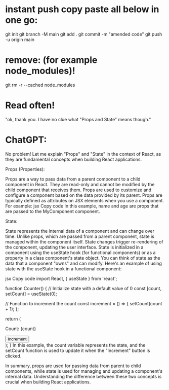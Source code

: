 # instant push copy paste all below in one go:

git init
git branch -M main
git add .
git commit -m "amended code"
git push -u origin main

# remove: (for example node_modules)!

git rm -r --cached node_modules

# Read often!

"ok, thank you. I have no clue what "Props and State" means though."

# ChatGPT:

No problem! Let me explain "Props" and "State" in the context of React, as they are fundamental concepts when building React applications.

Props (Properties):

Props are a way to pass data from a parent component to a child component in React.
They are read-only and cannot be modified by the child component that receives them.
Props are used to customize and configure a component based on the data provided by its parent.
Props are typically defined as attributes on JSX elements when you use a component. For example:
jsx
Copy code
<MyComponent name="John" age={30} />
In this example, name and age are props that are passed to the MyComponent component.

State:

State represents the internal data of a component and can change over time.
Unlike props, which are passed from a parent component, state is managed within the component itself.
State changes trigger re-rendering of the component, updating the user interface.
State is initialized in a component using the useState hook (for functional components) or as a property in a class component's state object.
You can think of state as the data that a component "owns" and can modify.
Here's an example of using state with the useState hook in a functional component:

jsx
Copy code
import React, { useState } from 'react';

function Counter() {
// Initialize state with a default value of 0
const [count, setCount] = useState(0);

// Function to increment the count
const increment = () => {
setCount(count + 1);
};

return (
<div>
<p>Count: {count}</p>
<button onClick={increment}>Increment</button>
</div>
);
}
In this example, the count variable represents the state, and the setCount function is used to update it when the "Increment" button is clicked.

In summary, props are used for passing data from parent to child components, while state is used for managing and updating a component's internal data. Understanding the difference between these two concepts is crucial when building React applications.
